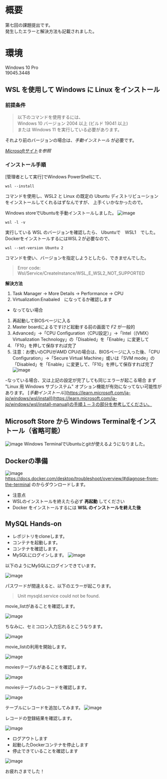 # 概要
第七回の課題提出です。   
発生したエラーと解決方法も記載されました。

# 環境
Windows 10 Pro  
19045.3448

## WSL を使用して Windows に Linux をインストール
### 前提条件
> 以下のコマンドを使用するには、  
>  Windows 10 バージョン 2004 以上 (ビルド 19041 以上)  
> または Windows 11 を実行している必要があります。

それより前のバージョンの場合は、*手動インストール* が必要です。

 *[Microsoftサイト](https://learn.microsoft.com/ja-jp/windows/wsl/install)を参照* 

### インストール手順


[管理者として実行]でWindows PowerShellにて、
 ```
 wsl --install
```
コマンドを使用し、WSL2 と Linux の既定の Ubuntu ディストリビューションをインストールしてくれるはずなんですが、
上手くいかなかったので。

Windows storeでUbuntuを手動インストールしました。
![image](https://github.com/Mie-ee/mysql-hands-on/assets/146546228/bdedd1fa-78a9-4b68-b8b0-5953187871ac)

```
wsl -l -v
```
実行している WSL のバージョンを確認したら、 Ubuntuで　WSL1　でした。  
DockerをインストールするにはWSL２が必要なので、

```
wsl --set-version Ubuntu 2
```
 コマンドを使い、バージョンを指定しようとしたら、できませんでした。　　
 
> Error code: Wsl/Service/CreateInstance/WSL_E_WSL2_NOT_SUPPORTED

**解決方法**
1. Task Manager -> More Details -> Performance -> CPU
2. Virtualization:Enabaled　になってるか確認します
   
- なってない場合  
1. 再起動してBIOSページに入る
2. Master boardによるですけど起動する前の画面で *F2* が一般的
3. Advanced」→「CPU Configuration（CPU設定）」→「Intel（(VMX）Virtualization Technology」の「Disabled」を「Enable」に変更して
4. 「F10」を押して保存すれば完了
5. 注意：お使いのCPUがAMD CPUの場合は、BIOSページに入った後、「CPU Configuration」→「Secure Virtual Machine」或いは「SVM mode」の「Disabled」を「Enable」に変更して、「F10」を押して保存すれば完了
   ![image](https://github.com/Mie-ee/mysql-hands-on/assets/146546228/f3146a14-bf0e-4c27-8d45-0d1a831afea5)

-なっている場合、又は上記の設定が完了しても同じエラーが起こる場合
まず "Linux 用 Windows サブシステム" オプション機能が有効になってない可能性があります。
[*手動インストール*](https://learn.microsoft.com/ja-jp/windows/wsl/install](https://learn.microsoft.com/ja-jp/windows/wsl/install-manual)の手順１－３の部分を参考してください。

## Microsoft Store から Windows Terminalをインストール（省略可能）
![image](https://github.com/Mie-ee/mysql-hands-on/assets/146546228/1364f4c8-47b6-4a46-a581-b4af26608d82)
Windows TerminalでUbuntuとgitが使えるようになりました。

## Dockerの準備
![image](https://github.com/Mie-ee/mysql-hands-on/assets/146546228/73c4ff6e-af06-4594-b0ad-37b69305a982)
https://docs.docker.com/desktop/troubleshoot/overview/#diagnose-from-the-terminal
のからダウンロードします。
- 注意点
- WSLのインストールを終えたら必ず __再起動__ してください
- Docker をインストールするには __WSL のインストールを終えた後__


## MySQL Hands‐on

- レポジトリをcloneします。
- コンテナを起動します。  
- コンテナを確認します。  
- MySQLにログインします。
![image](https://github.com/Mie-ee/mysql-hands-on/assets/146546228/2bf05eaa-58ef-4ffc-a407-d65a38de29c4)

以下のようにMySQLにログインできています。  

![image](https://github.com/Mie-ee/mysql-hands-on/assets/146546228/cd5e2265-4c44-449f-a39f-9faa58e692d0)

パスワードが間違えると、以下のエラーが起こります。
> Unit mysqld.service could not be found.

movie_listがあることを確認します。    

![image](https://github.com/Mie-ee/mysql-hands-on/assets/146546228/0cf3ed6f-3b82-44a3-b124-f9dd9277e500)

ちなみに、セミコロン入力忘れるとこうなります。

![image](https://github.com/Mie-ee/mysql-hands-on/assets/146546228/c47c350a-7c7f-4526-9890-882d31d11ab6)


movie_listの利用を開始します。  

![image](https://github.com/Mie-ee/mysql-hands-on/assets/146546228/0c15bcaf-ae49-4039-8474-1c3c1f8fff7c)


moviesテーブルがあることを確認します。

![image](https://github.com/Mie-ee/mysql-hands-on/assets/146546228/0105e4bc-4271-4b57-96bc-4f937f38195d)


moviesテーブルのレコードを確認します。

![image](https://github.com/Mie-ee/mysql-hands-on/assets/146546228/8dfc8ab1-dae0-47fb-b295-bb0f77af9155)

テーブルにレコードを追加してみます。
![image](https://github.com/Mie-ee/mysql-hands-on/assets/146546228/7508a94d-58ee-4ecd-8dc0-a6329db20fa3)

レコードの登録結果を確認します。

![image](https://github.com/Mie-ee/mysql-hands-on/assets/146546228/903c8a06-7ea0-4393-9f61-d7f23db53f98)

- ログアウトします
- 起動したDockerコンテナを停止します
- 停止できていることを確認します

![image](https://github.com/Mie-ee/mysql-hands-on/assets/146546228/5c04b921-745b-4734-ae50-89963a89455a)



お疲れさまでした！  
